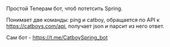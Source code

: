 Простой Телерам бот, чтоб потетсить Spring.

Понимает две команды: ping и catboy, обращается по API к https://catboys.com/api, получает json и парсит из него ответ.

Сам бот - https://t.me/CatboySpring_bot

